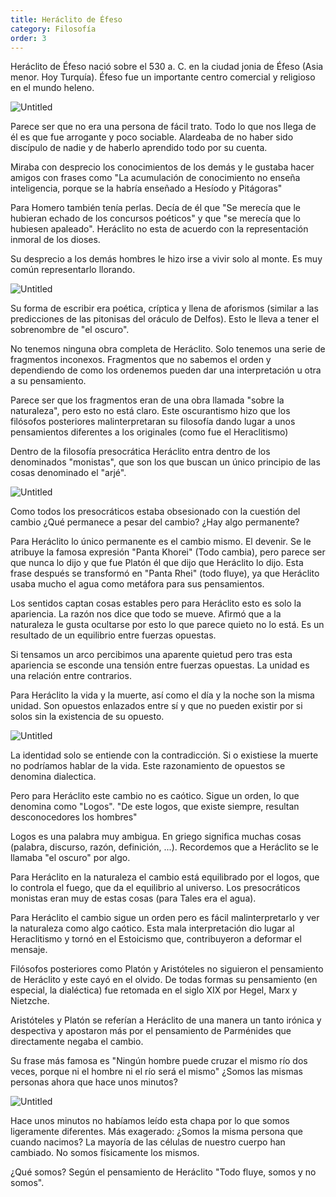 ```yaml
---
title: Heráclito de Éfeso
category: Filosofía
order: 3
---
```


Heráclito de Éfeso nació sobre el 530 a. C. en la ciudad jonia de Éfeso (Asia menor. Hoy Turquía). Éfeso fue un importante centro comercial y religioso en el mundo heleno.

![Untitled]({{site.baseurl}}/images/Heraclito%20de%20Efeso%2040b6aae633f34737ad9a480c47280729/Ubicacion-de-Grecia-Antigua_jpg__956849_.png)

Parece ser que no era una persona de fácil trato. Todo lo que nos llega de él es que fue arrogante y poco sociable. Alardeaba de no haber sido discípulo de nadie y de haberlo aprendido todo por su cuenta.

Miraba con desprecio los conocimientos de los demás y le gustaba hacer amigos con frases como "La acumulación de conocimiento no enseña inteligencia, porque se la habría enseñado a Hesíodo y Pitágoras"

Para Homero también tenía perlas. Decía de él que "Se merecía que le hubieran echado de los concursos poéticos" y que "se merecía que lo hubiesen apaleado". Heráclito no esta de acuerdo con la representación inmoral de los dioses.

Su desprecio a los demás hombres le hizo irse a vivir solo al monte. Es muy común representarlo llorando.

![Untitled]({{site.baseurl}}/images/Heraclito%20de%20Efeso%2040b6aae633f34737ad9a480c47280729/Cursor_and_Heraclito__el_filosofo_que_llora_jpg.png)

Su forma de escribir era poética, críptica y llena de aforismos (similar a las predicciones de las pitonisas del oráculo de Delfos). Esto le lleva a tener el sobrenombre de "el oscuro".

No tenemos ninguna obra completa de Heráclito. Solo tenemos una serie de fragmentos inconexos. Fragmentos que no sabemos el orden y dependiendo de como los ordenemos pueden dar una interpretación u otra a su pensamiento.

Parece ser que los fragmentos eran de una obra llamada "sobre la naturaleza", pero esto no está claro. Este oscurantismo hizo que los filósofos posteriores malinterpretaran su filosofía dando lugar a unos pensamientos diferentes a los originales (como fue el Heraclitismo)

Dentro de la filosofía presocrática Heráclito entra dentro de los denominados "monistas", que son los que buscan un único principio de las cosas denominado el "arjé".

![Untitled]({{site.baseurl}}/images/Heraclito%20de%20Efeso%2040b6aae633f34737ad9a480c47280729/1280px-La_scuola_di_Atene_jpg__1280912_.png)

Como todos los presocráticos estaba obsesionado con la cuestión del cambio ¿Qué permanece a pesar del cambio? ¿Hay algo permanente?

Para Heráclito lo único permanente es el cambio mismo. El devenir. Se le atribuye la famosa expresión "Panta Khorei" (Todo cambia), pero parece ser que nunca lo dijo y que fue Platón él que dijo que Heráclito lo dijo. Esta frase después se transformó en "Panta Rhei" (todo fluye), ya que Heráclito usaba mucho el agua como metáfora para sus pensamientos.

Los sentidos captan cosas estables pero para Heráclito esto es solo la apariencia. La razón nos dice que todo se mueve. Afirmó que a la naturaleza le gusta ocultarse por esto lo que parece quieto no lo está. Es un resultado de un equilibrio entre fuerzas opuestas.

Si tensamos un arco percibimos una aparente quietud pero tras esta apariencia se esconde una tensión entre fuerzas opuestas. La unidad es una relación entre contrarios.

Para Heráclito la vida y la muerte, así como el día y la noche son la misma unidad. Son opuestos enlazados entre sí y que no pueden existir por si solos sin la existencia de su opuesto.

![Untitled]({{site.baseurl}}/images/Heraclito%20de%20Efeso%2040b6aae633f34737ad9a480c47280729/File_Heraclitus_Rijksmuseum_SK-A-2784_jpeg_-_Wikimedia_Commons.png)

La identidad solo se entiende con la contradicción. Si o existiese la muerte no podríamos hablar de la vida. Este razonamiento de opuestos se denomina dialectica.

Pero para Heráclito este cambio no es caótico. Sigue un orden, lo que denomina como "Logos". "De este logos, que existe siempre, resultan desconocedores los hombres"

Logos es una palabra muy ambigua. En griego significa muchas cosas (palabra, discurso, razón, definición, ...). Recordemos que a Heráclito se le llamaba "el oscuro" por algo.

Para Heráclito en la naturaleza el cambio está equilibrado por el logos, que lo controla el fuego, que da el equilibrio al universo. Los presocráticos monistas eran muy de estas cosas (para Tales era el agua).

Para Heráclito el cambio sigue un orden pero es fácil malinterpretarlo y ver la naturaleza como algo caótico. Esta mala interpretación dio lugar al Heraclitismo y tornó en el Estoicismo que, contribuyeron a deformar el mensaje.

Filósofos posteriores como Platón y Aristóteles no siguieron el pensamiento de Heráclito y este cayó en el olvido. De todas formas su pensamiento (en especial, la dialéctica) fue retomada en el siglo XIX por Hegel, Marx y Nietzche. 

Aristóteles y Platón se referían a Heráclito de una manera un tanto irónica y despectiva y apostaron más por el pensamiento de Parménides que directamente negaba el cambio.

Su frase más famosa es "Ningún hombre puede cruzar el mismo río dos veces, porque ni el hombre ni el río será el mismo" ¿Somos las mismas personas ahora que hace unos minutos?

![Untitled]({{site.baseurl}}/images/Heraclito%20de%20Efeso%2040b6aae633f34737ad9a480c47280729/Heraclitus_b_4_compressed_jpg__768963_.png)

Hace unos minutos no habíamos leído esta chapa por lo que somos ligeramente diferentes. Más exagerado: ¿Somos la misma persona que cuando nacimos? La mayoría de las células de nuestro cuerpo han cambiado. No somos físicamente los mismos.

¿Qué somos? Según el pensamiento de Heráclito "Todo fluye, somos y no somos".
